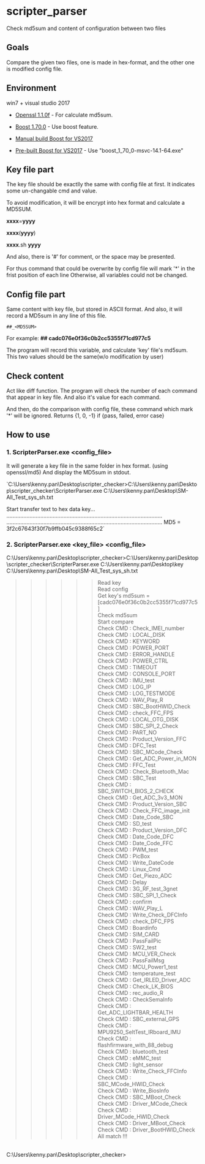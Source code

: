 # scripter_parser
Check md5sum and content of configuration between two files

## Goals

Compare the given two files, one is made in hex-format, and the other one is modified config file.


## Environment

win7 + visual studio 2017

* [Openssl 1.1.0f](https://www.openssl.org/source/) - For calculate md5sum.

* [Boost 1.70.0](https://dl.bintray.com/boostorg/release/1.70.0/source/) - Use boost feature.

* [Manual build Boost for VS2017](https://blog.csdn.net/leowinbow/article/details/86247474)

* [Pre-built Boost for VS2017](https://sourceforge.net/projects/boost/files/boost-binaries/1.70.0/) - Use "boost_1_70_0-msvc-14.1-64.exe"


## Key file part

The key file should be exactlly the same with config file at first.
It indicates some un-changable cmd and value.

To avoid modification, it will be encrypt into hex format and calculate a MD5SUM.

__xxxx__=__yyyy__ 

__xxxx__(__yyyy__) 

__xxxx__.sh __yyyy__ 


And also, there is '#' for comment, or the space may be presented.

For thus command that could be overwrite by config file will mark '*' in the frist position of each line
Otherwise, all variables could not be changed.


## Config file part

Same content with key file, but stored in ASCII format.
And also, it will record a MD5sum in any line of this file.

`##_<MD5SUM>`

For example: __## cadc076e0f36c0b2cc5355f71cd977c5__

The program will record this variable, and calculate 'key' file's md5sum.
This two values should be the same(w/o modification by user)


## Check content

Act like diff function.
The program will check the number of each command that appear in key file.
And also it's value for each command.

And then, do the comparison with config file, these command which mark '*' will be ignored.
Returns {1, 0, -1} if {pass, failed, error case}


## How to use

### 1. ScripterParser.exe <config_file>

It will generate a key file in the same folder in hex format. (using openssl/md5)
And display the MD5sum in stdout.

`C:\Users\kenny.pan\Desktop\scripter_checker>C:\Users\kenny.pan\Desktop\scripter_checker\ScripterParser.exe C:\Users\kenny.pan\Desktop\SM-All_Test_sys_sh.txt

 Start transfer text to hex data key...
.....................................................................................................
.....................................................................................................
 MD5 = 3f2c67643f30f7b9ffb045c9388f65c2`

### 2. ScripterParser.exe <key_file> <config_file>


C:\Users\kenny.pan\Desktop\scripter_checker>C:\Users\kenny.pan\Desktop\scripter_checker\ScripterParser.exe C:\Users\kenny.pan\Desktop\key C:\Users\kenny.pan\Desktop\SM-All_Test_sys_sh.txt
<br>
 >>>>>> Read key<br>
 >>>>>> Read config<br>
 Get key's md5sum = [cadc076e0f36c0b2cc5355f71cd977c5]<br>
 >>>>>> Check md5sum<br>
 >>>>>> Start compare<br>
 Check CMD : Check_IMEI_number<br>
 Check CMD : LOCAL_DISK<br>
 Check CMD : KEYWORD<br>
 Check CMD : POWER_PORT<br>
 Check CMD : ERROR_HANDLE<br>
 Check CMD : POWER_CTRL<br>
 Check CMD : TIMEOUT<br>
 Check CMD : CONSOLE_PORT<br>
 Check CMD : IMU_test<br>
 Check CMD : LOG_IP<br>
 Check CMD : LOG_TESTMODE<br>
 Check CMD : WAV_Play_R<br>
 Check CMD : SBC_BootHWID_Check<br>
 Check CMD : check_FFC_FPS<br>
 Check CMD : LOCAL_OTG_DISK<br>
 Check CMD : SBC_SPI_2_Check<br>
 Check CMD : PART_NO<br>
 Check CMD : Product_Version_FFC<br>
 Check CMD : DFC_Test<br>
 Check CMD : SBC_MCode_Check<br>
 Check CMD : Get_ADC_Power_in_MON<br>
 Check CMD : FFC_Test<br>
 Check CMD : Check_Bluetooth_Mac<br>
 Check CMD : SBC_Test<br>
 Check CMD : SBC_SWITCH_BIOS_2_CHECK<br>
 Check CMD : Get_ADC_3v3_MON<br>
 Check CMD : Product_Version_SBC<br>
 Check CMD : Check_FFC_image_init<br>
 Check CMD : Date_Code_SBC<br>
 Check CMD : SD_test<br>
 Check CMD : Product_Version_DFC<br>
 Check CMD : Date_Code_DFC<br>
 Check CMD : Date_Code_FFC<br>
 Check CMD : PWM_test<br>
 Check CMD : PicBox<br>
 Check CMD : Write_DateCode<br>
 Check CMD : Linux_Cmd<br>
 Check CMD : Get_Piezo_ADC<br>
 Check CMD : Delay<br>
 Check CMD : 3G_RF_test_3gnet<br>
 Check CMD : SBC_SPI_1_Check<br>
 Check CMD : confirm<br>
 Check CMD : WAV_Play_L<br>
 Check CMD : Write_Check_DFCInfo<br>
 Check CMD : check_DFC_FPS<br>
 Check CMD : Boardinfo<br>
 Check CMD : SIM_CARD<br>
 Check CMD : PassFailPic<br>
 Check CMD : SW2_test<br>
 Check CMD : MCU_VER_Check<br>
 Check CMD : PassFailMsg<br>
 Check CMD : MCU_Power1_test<br>
 Check CMD : temperature_test<br>
 Check CMD : Get_IRLED_Driver_ADC<br>
 Check CMD : Check_LK_BIOS<br>
 Check CMD : rec_audio_R<br>
 Check CMD : CheckSemaInfo<br>
 Check CMD : Get_ADC_LIGHTBAR_HEALTH<br>
 Check CMD : SBC_external_GPS<br>
 Check CMD : MPU9250_SeltTest_IRboard_IMU<br>
 Check CMD : flashfirmware_with_88_debug<br>
 Check CMD : bluetooth_test<br>
 Check CMD : eMMC_test<br>
 Check CMD : light_sensor<br>
 Check CMD : Write_Check_FFCInfo<br>
 Check CMD : SBC_MCode_HWID_Check<br>
 Check CMD : Write_BiosInfo<br>
 Check CMD : SBC_MBoot_Check<br>
 Check CMD : Driver_MCode_Check<br>
 Check CMD : Driver_MCode_HWID_Check<br>
 Check CMD : Driver_MBoot_Check<br>
 Check CMD : Driver_BootHWID_Check<br>
 All match !!!<br>
 <br>
C:\Users\kenny.pan\Desktop\scripter_checker>













